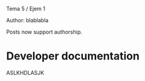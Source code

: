 Tema 5 / Ejem 1

Author: blablabla

Posts now support authorship.

# Developer documentation

ASLKHDLASJK